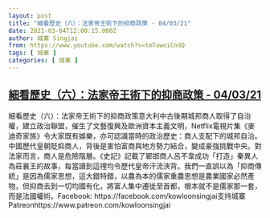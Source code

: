 ```yaml
---
layout: post
title: "細看歷史（六）：法家帝王術下的抑商政策 - 04/03/21"
date: 2021-03-04T12:00:15.000Z
author: 城寨 Singjai
from: https://www.youtube.com/watch?v=tmTawviCndQ
tags: [ 城寨 ]
categories: [ 城寨 ]
---
```

<!--1614859215000-->
[細看歷史（六）：法家帝王術下的抑商政策 - 04/03/21](https://www.youtube.com/watch?v=tmTawviCndQ)
------

<div>
細看歷史（六）：法家帝王術下的抑商政策意大利中古後期城邦商人取得了自治權，建立政治聯盟，催生了文藝復興及歐洲資本主義文明，Netflix電視片集《麥迪奇家族》令大家既有娛樂，亦可認識當時的政治歷史：商人支配下的城邦自治。中國歷代皇朝貶抑商人，背後是害怕富商與地方勢力結合，變成豪強挑戰中央。對法家而言，商人是危險階層。《史記》記載了鄲邯商人呂不韋成功「打造」秦異人為莊襄王的故事，每當讀到這𥚃均令歷代皇帝汗流浹背。我們一直誤以為「抑商傳統」是因為儒家思想，這大錯特錯，以農為本的儒家重農思想是農業國家必然產物，但抑商去到一切均國有化，將富人集中遷徙至首都，根本就不是儒家那一套，而是法國權術。Facebook: https://facebook.com/kowloonsingjai支持城寨Patreonhttps://www.patreon.com/kowloonsingjai
</div>
